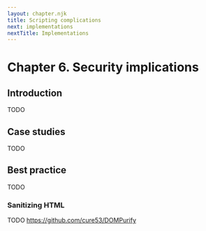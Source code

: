 ```yaml
---
layout: chapter.njk
title: Scripting complications
next: implementations
nextTitle: Implementations
---
```

# Chapter 6. Security implications

## Introduction

TODO

## Case studies

TODO

## Best practice

TODO

### Sanitizing HTML

TODO <https://github.com/cure53/DOMPurify>

